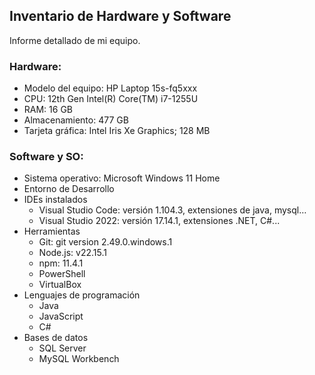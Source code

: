 ## Inventario de Hardware y Software

Informe detallado de mi equipo.

### Hardware:

- Modelo del equipo: HP Laptop 15s-fq5xxx
- CPU: 12th Gen Intel(R) Core(TM) i7-1255U
- RAM: 16 GB
- Almacenamiento: 477 GB
- Tarjeta gráfica: Intel Iris Xe Graphics; 128 MB

### Software y SO:

- Sistema operativo: Microsoft Windows 11 Home
- Entorno de Desarrollo 
- IDEs instalados
    - Visual Studio Code: versión 1.104.3, extensiones de java, mysql…
    - Visual Studio 2022: versión 17.14.1, extensiones .NET, C#...
- Herramientas 
    - Git: git version 2.49.0.windows.1
    - Node.js: v22.15.1
    - npm: 11.4.1
    - PowerShell
    - VirtualBox 
- Lenguajes de programación 
    - Java
    - JavaScript
    - C#
- Bases de datos 
    - SQL Server
    - MySQL Workbench
